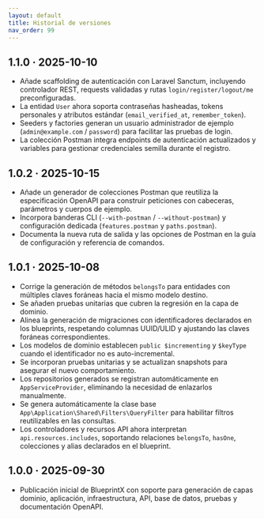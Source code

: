 ```yaml
---
layout: default
title: Historial de versiones
nav_order: 99
---
```


## 1.1.0 · 2025-10-10

- Añade scaffolding de autenticación con Laravel Sanctum, incluyendo controlador REST, requests validadas y rutas `login/register/logout/me` preconfiguradas.
- La entidad `User` ahora soporta contraseñas hasheadas, tokens personales y atributos estándar (`email_verified_at`, `remember_token`).
- Seeders y factories generan un usuario administrador de ejemplo (`admin@example.com` / `password`) para facilitar las pruebas de login.
- La colección Postman integra endpoints de autenticación actualizados y variables para gestionar credenciales semilla durante el registro.

## 1.0.2 · 2025-10-15

- Añade un generador de colecciones Postman que reutiliza la especificación OpenAPI para construir peticiones con cabeceras, parámetros y cuerpos de ejemplo.
- Incorpora banderas CLI (`--with-postman` / `--without-postman`) y configuración dedicada (`features.postman` y `paths.postman`).
- Documenta la nueva ruta de salida y las opciones de Postman en la guía de configuración y referencia de comandos.

## 1.0.1 · 2025-10-08

- Corrige la generación de métodos `belongsTo` para entidades con múltiples claves foráneas hacia el mismo modelo destino.
- Se añaden pruebas unitarias que cubren la regresión en la capa de dominio.
- Alinea la generación de migraciones con identificadores declarados en los blueprints, respetando columnas UUID/ULID y ajustando las claves foráneas correspondientes.
- Los modelos de dominio establecen `public $incrementing` y `$keyType` cuando el identificador no es auto-incremental.
- Se incorporan pruebas unitarias y se actualizan snapshots para asegurar el nuevo comportamiento.
- Los repositorios generados se registran automáticamente en `AppServiceProvider`, eliminando la necesidad de enlazarlos manualmente.
- Se genera automáticamente la clase base `App\Application\Shared\Filters\QueryFilter` para habilitar filtros reutilizables en las consultas.
- Los controladores y recursos API ahora interpretan `api.resources.includes`, soportando relaciones `belongsTo`, `hasOne`, colecciones y alias declarados en el blueprint.

## 1.0.0 · 2025-09-30

- Publicación inicial de BlueprintX con soporte para generación de capas dominio, aplicación, infraestructura, API, base de datos, pruebas y documentación OpenAPI.
